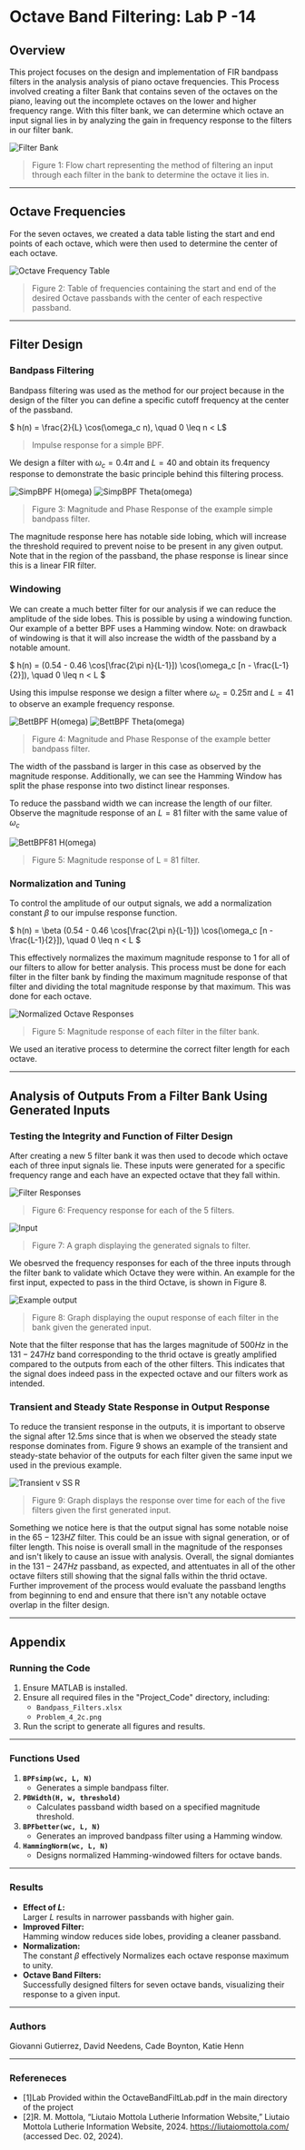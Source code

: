 # Octave Band Filtering: Lab P -14

## Overview
This project focuses on the design and implementation of FIR bandpass filters in the analysis analysis of piano octave frequencies. This Process involved creating a filter Bank that contains seven of the octaves on the piano, leaving out the incomplete octaves on the lower and higher frequency range. With this filter bank, we can determine which octave an input signal lies in by analyzing the gain in frequency response to the filters in our filter bank.

![Filter Bank](Figures/20_Filter_Bank_Flow_Chart.png "Filter Bank")
> Figure 1: Flow chart representing the method of filtering an input through each filter in the bank to determine the octave it lies in.

---

## Octave Frequencies
For the seven octaves, we created a data table listing the start and end points of each octave, which were then used to determine the center of each octave.

![Octave Frequency Table](Figures/19_Table_Of_Octaves.png "Octave Frequency table")
> Figure 2: Table of frequencies containing the start and end of the desired Octave passbands with the center of each respective passband.

---

## Filter Design

### Bandpass Filtering
Bandpass filtering was used as the method for our project because in the design of the filter you can define a specific cutoff frequency at the center of the passband. 

 $` h(n) = \frac{2}{L} \cos(\omega_c n), \quad 0 \leq n < L`$ 
> Impulse response for a simple BPF.

We design a filter with $` \omega_c = 0.4\pi `$ and $` L = 40 `$ and obtain its frequency response to demonstrate the basic principle behind this filtering process.

![SimpBPF H(omega)](Figures/1_magnituderesp_length40simpBPF.png "MagRespL40") ![SimpBPF Theta(omega)](Figures/2_phaseresp_length40simpBPF.png "PhsRespL40")
> Figure 3: Magnitude and Phase Response of the example simple bandpass filter.

The magnitude response here has notable side lobing, which will increase the threshold required to prevent noise to be present in any given output. Note that in the region of the passband, the phase response is linear since this is a linear FIR filter.



### Windowing
We can create a much better filter for our analysis if we can reduce the amplitude of the side lobes. This is possible by using a windowing function. Our example of a better BPF uses a Hamming window. Note: on drawback of windowing is that it will also increase the width of the passband by a notable amount.

$` h(n) = (0.54 - 0.46 \cos[\frac{2\pi n}{L-1}]) \cos(\omega_c [n - \frac{L-1}{2}]), \quad 0 \leq n < L `$

Using this impulse response we design a filter where $` \omega_c = 0.25\pi `$ and $` L = 41 `$ to observe an example frequency response.

![BettBPF H(omega)](Figures/5_magnituderesp_length41bettBPF.png "MagRespL41") ![BettBPF Theta(omega)](Figures/6_phaseresp_length41bettBPF.png "PhsRespL41")
>Figure 4: Magnitude and Phase Response of the example better bandpass filter.

The width of the passband is larger in this case as observed by the magnitude response. Additionally, we can see the Hamming Window has split the phase response into two distinct linear responses. 

To reduce the passband width we can increase the length of our filter. Observe the magnitude response of an $` L = 81 `$ filter with the same value of $` \omega_c `$

![BettBPF81 H(omega)](Figures/8_magnituderesp_length81bettBPF.png "MagRespL41")
> Figure 5: Magnitude response of L = 81 filter.



### Normalization and Tuning
To control the amplitude of our output signals, we add a normalization constant $` \beta `$ to our impulse response function.

$` h(n) = \beta (0.54 - 0.46 \cos[\frac{2\pi n}{L-1}]) \cos(\omega_c [n - \frac{L-1}{2}]), \quad 0 \leq n < L `$

This effectively normalizes the maximum magnitude response to 1 for all of our filters to allow for better analysis. This process must be done for each filter in the filter bank by finding the maximum magnitude response of that filter and dividing the total magnitude response by that maximum. This was done for each octave. 

![Normalized Octave Responses](Figures/10_HammingNormBPFs.png "HammingNorm")
> Figure 5: Magnitude response of each filter in the filter bank.

We used an iterative process to determine the correct filter length for each octave.

---

## Analysis of Outputs From a Filter Bank Using Generated Inputs
### Testing the Integrity and Function of Filter Design
After creating a new 5 filter bank it was then used to decode which octave each of three input signals lie. These inputs were generated for a specific frequency range and each have an expected octave that they fall within. 

![Filter Responses](Figures/12_FreqResp_all_filters.png "Filter bank")
> Figure 6: Frequency response for each of the 5 filters.

![Input](Figures/11_Generated_Signal.png "Input Signals")
> Figure 7: A graph displaying the generated signals to filter.

We obesrved the frequency responses for each of the three inputs through the filter bank to validate which Octave they were within. An example for the first input, expected to pass in the third Octave, is shown in Figure 8.

![Example output](Figures/13_Input_1_validation.png "Output from filter bank")
> Figure 8: Graph displaying the ouput response of each filter in the bank given the generated input.

Note that the filter response that has the larges magnitude of $`500 Hz`$ in the $`131-247 Hz`$ band corresponding to the thrid octave is greatly amplified compared to the outputs from each of the other filters. This indicates that the signal does indeed pass in the expected octave and our filters work as intended.

### Transient and Steady State Response in Output Response
To reduce the transient response in the outputs, it is important to observe the signal after $`12.5 ms `$ since that is when we observed the steady state response dominates from. Figure 9 shows an example of the transient and steady-state behavior of the outputs for each filter given the same input we used in the previous example.

![Transient v SS R](Figures/16_Input_1_transientVstable.png "Transient v. steady state")
>Figure 9: Graph displays the response over time for each of the five filters given the first generated input.

Something we notice here is that the output signal has some notable noise in the $`65-123 HZ`$ filter. This could be an issue with signal generation, or of filter length. This noise is overall small in the magnitude of the responses and isn't likely to cause an issue with analysis. Overall, the signal domiantes in the $`131-247 Hz`$ passband, as expected, and attentuates in all of the other octave filters still showing that the signal falls within the thrid octave. Further improvement of the process would evaluate the passband lengths from beginning to end and ensure that there isn't any notable octave overlap in the filter design.

---

## Appendix
### Running the Code
1. Ensure MATLAB is installed.  
2. Ensure all required files in the "Project_Code"  directory, including:
   - `Bandpass_Filters.xlsx`
   - `Problem_4_2c.png`
3. Run the script to generate all figures and results.  

---

### Functions Used
1. **`BPFsimp(wc, L, N)`**  
   - Generates a simple bandpass filter.  
2. **`PBWidth(H, w, threshold)`**  
   - Calculates passband width based on a specified magnitude threshold.  
3. **`BPFbetter(wc, L, N)`**  
   - Generates an improved bandpass filter using a Hamming window.  
4. **`HammingNorm(wc, L, N)`**  
   - Designs normalized Hamming-windowed filters for octave bands.

---

### Results
- **Effect of $` L `$:**  
  Larger $` L `$ results in narrower passbands with higher gain.  
- **Improved Filter:**  
  Hamming window reduces side lobes, providing a cleaner passband.
- **Normalization:**  
  The constant $` \beta`$ effectively Normalizes each octave response maximum to unity.
- **Octave Band Filters:**  
  Successfully designed filters for seven octave bands, visualizing their response to a given input.

---

### Authors
Giovanni Gutierrez, David Needens, Cade Boynton, Katie Henn

---

### Refereneces
- [1]Lab Provided within the OctaveBandFiltLab.pdf in the main directory of the project
- [2]R. M. Mottola, “Liutaio Mottola Lutherie Information Website,” Liutaio Mottola Lutherie Information Website, 2024. https://liutaiomottola.com/ (accessed Dec. 02, 2024).


